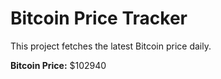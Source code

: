 # Bitcoin Price Tracker

This project fetches the latest Bitcoin price daily.

**Bitcoin Price:** $102940
